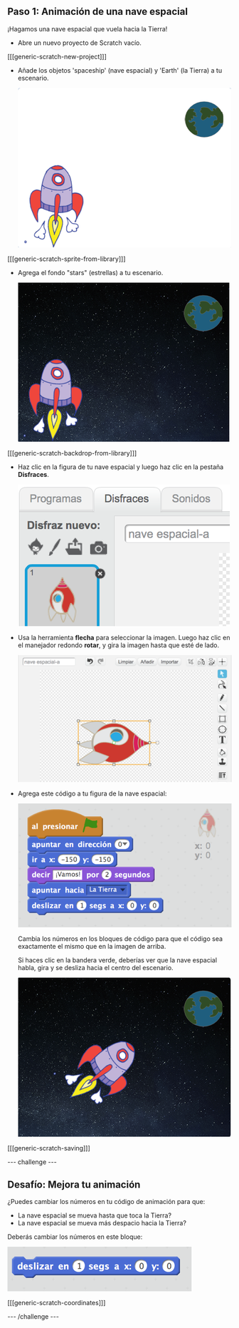 ## Paso 1: Animación de una nave espacial

¡Hagamos una nave espacial que vuela hacia la Tierra!

+ Abre un nuevo proyecto de Scratch vacío.

[[[generic-scratch-new-project]]]

+ Añade los objetos 'spaceship' (nave espacial) y 'Earth' (la Tierra) a tu escenario.
    
    ![Figuras de la nave espacial y de la Tierra](images/space-sprites.png)

[[[generic-scratch-sprite-from-library]]]

+ Agrega el fondo "stars" (estrellas) a tu escenario.
    
    ![Un fondo espacial](images/space-backdrop.png)

[[[generic-scratch-backdrop-from-library]]]

+ Haz clic en la figura de tu nave espacial y luego haz clic en la pestaña **Disfraces**.
    
    ![Disfraz de la figura](images/space-costume.png)

+ Usa la herramienta **flecha** para seleccionar la imagen. Luego haz clic en el manejador redondo **rotar**, y gira la imagen hasta que esté de lado.
    
    ![Rotando un disfraz](images/space-rotate.png)

+ Agrega este código a tu figura de la nave espacial:
    
    ![Código de la nave espacial](images/space-animate.png)
    
    Cambia los números en los bloques de código para que el código sea exactamente el mismo que en la imagen de arriba.
    
    Si haces clic en la bandera verde, deberías ver que la nave espacial habla, gira y se desliza hacia el centro del escenario.
    
    ![Probando una animación de la nave espacial](images/space-animate-stage.png)

[[[generic-scratch-saving]]]

\--- challenge \---

## Desafío: Mejora tu animación

¿Puedes cambiar los números en tu código de animación para que:

+ La nave espacial se mueva hasta que toca la Tierra?
+ La nave espacial se mueva más despacio hacia la Tierra?

Deberás cambiar los números en este bloque:

![Bloque para deslizar](images/space-glide.png)

[[[generic-scratch-coordinates]]]

\--- /challenge \---